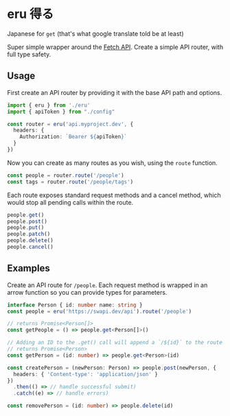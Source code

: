 # eru 得る

Japanese for `get` (that's what google translate told be at least)

Super simple wrapper around the [Fetch API](https://developer.mozilla.org/en-US/docs/Web/API/Fetch_API). Create a simple API router, with full type safety.

## Usage

First create an API router by providing it with the base API path and options.

```ts
import { eru } from './eru'
import { apiToken } from "./config"

const router = eru('api.myproject.dev', {
  headers: {
    Authorization: `Bearer ${apiToken}`
  }
})
```

Now you can create as many routes as you wish, using the `route` function.

```ts
const people = router.route('/people')
const tags = router.route('/people/tags')
```

Each route exposes standard request methods and a cancel method, which would stop all pending calls within the route.
```ts
people.get()
people.post()
people.put()
people.patch()
people.delete()
people.cancel()
```

## Examples

Create an API route for `/people`. Each request method is wrapped in an arrow function so you can provide types for parameters.

```ts
interface Person { id: number name: string }
const people = eru('https://swapi.dev/api').route('/people')

// returns Promise<Person[]>
const getPeople = () => people.get<Person[]>()

// Adding an ID to the .get() call will append a `/${id}` to the route path
// returns Promise<Person>
const getPerson = (id: number) => people.get<Person>(id) 

const createPerson = (newPerson: Person) => people.post(newPerson, {
  headers: { 'Content-type': 'application/json' }
})
  .then(() => // handle successful submit)
  .catch((e) => // handle errors)

const removePerson = (id: number) => people.delete(id)
```